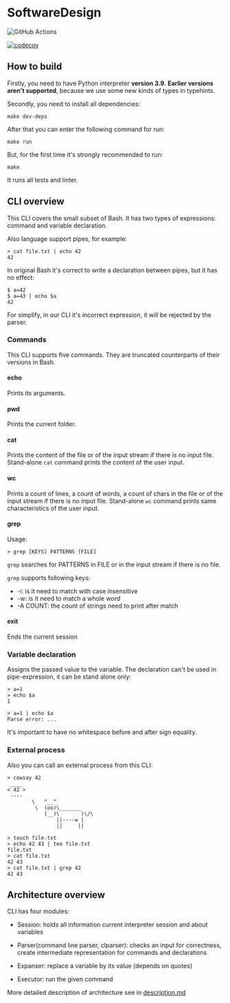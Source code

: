 # SoftwareDesign

![GitHub Actions][github-actions-shield]

[github-actions-shield]: https://github.com/sloboegen98/SoftwareDesign/workflows/Build/badge.svg 
[![codecov](https://codecov.io/gh/sloboegen98/SoftwareDesign/branch/CLI/graph/badge.svg?token=LTFRIFM6FO)](https://codecov.io/gh/sloboegen98/SoftwareDesign)


## How to build

Firstly, you need to have Python interpreter **version 3.9**. **Earlier versions aren't supported**, because we use some new kinds of types in typehints.

Secondly, you need to install all dependencies:

```shell
make dev-deps
```

After that you can enter the following command for run:
```shell
make run
```

But, for the first time it's strongly recommended to run:
```shell
make
```

It runs all tests and linter.

## CLI overview

This CLI covers the small subset of Bash.
It has two types of expressions: command and variable declaration.

Also language support pipes, for example:

```shell
> cat file.txt | echo 42
42 
```

In original Bash it's correct to write a declaration between pipes, but it has no effect:

```shell
$ a=42
$ a=43 | echo $a
42
```

For simplify, in our CLI it's incorrect expression, it will be rejected by the parser.


### Commands

This CLI supports five commands. They are truncated counterparts of their versions in Bash.

#### echo

Prints its arguments.

#### pwd

Prints the current folder.

#### cat

Prints the content of the file or of the input stream if there is no input file. Stand-alone `cat` command prints the content of the user input.

#### wc

Prints a count of lines, a count of words, a count of chars in the file or of the input stream if there is no input file. Stand-alone `wc` command prints same characteristics of the user input.

#### grep

Usage:
```shell
> grep [KEYS] PATTERNS [FILE]
```

`grep` searches for PATTERNS in FILE or in the input stream if there is no file.

`grep` supports following keys:

 * -i: is it need to match with case insensitive
 * -w: is it need to match a whole word
 * -A COUNT: the count of strings need to print after match

#### exit

Ends the current session

### Variable declaration

Assigns the passed value to the variable. The declaration can't be used in pipe-expression, it can be stand alone only:

```shell
> a=1
> echo $a
1
```

```shell
> a=1 | echo $a
Parse error: ...
```

It's important to have no whitespace before and after sign equality.

### External process

Also you can call an external process from this CLI:

```shell
> cowsay 42
 ____
< 42 >
 ----
        \   ^__^
         \  (oo)\_______
            (__)\       )\/\
                ||----w |
                ||     ||

```

```shell
> touch file.txt
> echo 42 43 | tee file.txt
file.txt
> cat file.txt
42 43
> cat file.txt | grep 42
42 43

```

## Architecture overview

CLI has four modules:

 * Session: holds all information current interpreter session and about variables

 * Parser(command line parser, clparser): checks an input for correctness, create intermediate representation for commands and declarations

 * Expanser: replace a variable by its value (depends on quotes) 
 
 * Executor: run the given command


More detailed description of architecture see in [description.md](./architecture/description.md)
